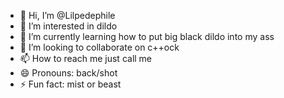 - 👋 Hi, I’m @Lilpedephile
- 👀 I’m interested in dildo
- 🌱 I’m currently learning how to put big black dildo into my ass
- 💞️ I’m looking to collaborate on c++ock
- 📫 How to reach me just call me
- 😄 Pronouns: back/shot
- ⚡ Fun fact: mist or beast

<!---
Lilpedephile/Lilpedephile is a ✨ special ✨ repository because its `README.md` (this file) appears on your GitHub profile.
You can click the Preview link to take a look at your changes.
--->

